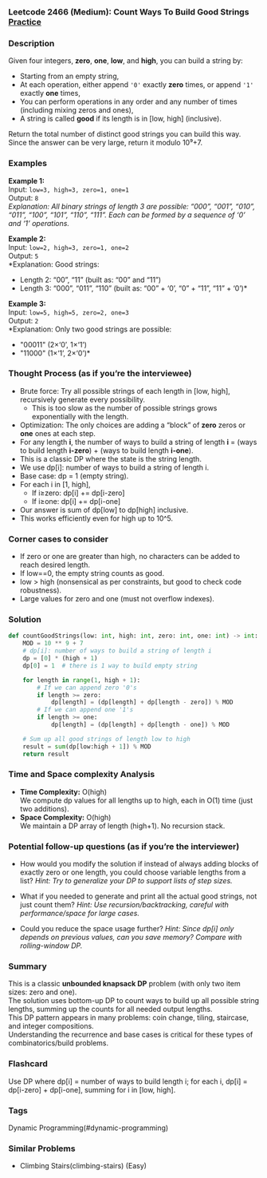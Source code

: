 ### Leetcode 2466 (Medium): Count Ways To Build Good Strings [Practice](https://leetcode.com/problems/count-ways-to-build-good-strings)

### Description  
Given four integers, **zero**, **one**, **low**, and **high**, you can build a string by:
- Starting from an empty string,
- At each operation, either append `'0'` exactly **zero** times, or append `'1'` exactly **one** times,
- You can perform operations in any order and any number of times (including mixing zeros and ones),
- A string is called **good** if its length is in \[low, high\] (inclusive).

Return the total number of distinct good strings you can build this way. Since the answer can be very large, return it modulo 10⁹+7.

### Examples  

**Example 1:**  
Input: `low=3, high=3, zero=1, one=1`  
Output: `8`  
*Explanation: All binary strings of length 3 are possible: “000”, “001”, “010”, “011”, “100”, “101”, “110”, “111”. Each can be formed by a sequence of ‘0’ and ‘1’ operations.*

**Example 2:**  
Input: `low=2, high=3, zero=1, one=2`  
Output: `5`  
*Explanation: Good strings:  
- Length 2: “00”, “11” (built as: “00” and “11”)  
- Length 3: “000”, “011”, “110” (built as: “00” + ‘0’, “0” + “11”, “11” + ‘0’)*

**Example 3:**  
Input: `low=5, high=5, zero=2, one=3`  
Output: `2`  
*Explanation: Only two good strings are possible:  
- "00011" (2×‘0’, 1×‘1’)  
- "11000" (1×‘1’, 2×‘0’)*


### Thought Process (as if you’re the interviewee)  
- Brute force: Try all possible strings of each length in [low, high], recursively generate every possibility.  
  - This is too slow as the number of possible strings grows exponentially with the length.
- Optimization: The only choices are adding a “block” of **zero** zeros or **one** ones at each step.  
- For any length **i**, the number of ways to build a string of length **i** = (ways to build length **i-zero**) + (ways to build length **i-one**).
- This is a classic DP where the state is the string length.  
- We use dp[i]: number of ways to build a string of length i.
- Base case: dp = 1 (empty string).
- For each i in [1, high],  
    - If i≥zero: dp[i] += dp[i-zero]  
    - If i≥one: dp[i] += dp[i-one]
- Our answer is sum of dp[low] to dp[high] inclusive.
- This works efficiently even for high up to 10^5.

### Corner cases to consider  
- If zero or one are greater than high, no characters can be added to reach desired length.
- If low==0, the empty string counts as good.
- low > high (nonsensical as per constraints, but good to check code robustness).
- Large values for zero and one (must not overflow indexes).

### Solution

```python
def countGoodStrings(low: int, high: int, zero: int, one: int) -> int:
    MOD = 10 ** 9 + 7
    # dp[i]: number of ways to build a string of length i
    dp = [0] * (high + 1)
    dp[0] = 1  # there is 1 way to build empty string

    for length in range(1, high + 1):
        # If we can append zero '0's
        if length >= zero:
            dp[length] = (dp[length] + dp[length - zero]) % MOD
        # If we can append one '1's
        if length >= one:
            dp[length] = (dp[length] + dp[length - one]) % MOD

    # Sum up all good strings of length low to high
    result = sum(dp[low:high + 1]) % MOD
    return result
```

### Time and Space complexity Analysis  

- **Time Complexity:** O(high)  
  We compute dp values for all lengths up to high, each in O(1) time (just two additions).  
- **Space Complexity:** O(high)  
  We maintain a DP array of length (high+1). No recursion stack.

### Potential follow-up questions (as if you’re the interviewer)  

- How would you modify the solution if instead of always adding blocks of exactly zero or one length, you could choose variable lengths from a list?
  *Hint: Try to generalize your DP to support lists of step sizes.*

- What if you needed to generate and print all the actual good strings, not just count them?
  *Hint: Use recursion/backtracking, careful with performance/space for large cases.*

- Could you reduce the space usage further?
  *Hint: Since dp[i] only depends on previous values, can you save memory? Compare with rolling-window DP.*

### Summary
This is a classic **unbounded knapsack DP** problem (with only two item sizes: zero and one).  
The solution uses bottom-up DP to count ways to build up all possible string lengths, summing up the counts for all needed output lengths.  
This DP pattern appears in many problems: coin change, tiling, staircase, and integer compositions.  
Understanding the recurrence and base cases is critical for these types of combinatorics/build problems.


### Flashcard
Use DP where dp[i] = number of ways to build length i; for each i, dp[i] = dp[i-zero] + dp[i-one], summing for i in [low, high].

### Tags
Dynamic Programming(#dynamic-programming)

### Similar Problems
- Climbing Stairs(climbing-stairs) (Easy)